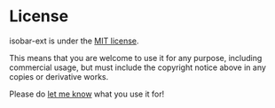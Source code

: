 # License 

isobar-ext is under the [MIT license](https://github.com/ideoforms/isobar/blob/master/LICENSE.md).

This means that you are welcome to use it for any purpose, including commercial usage, but must include the copyright notice above in any copies or derivative works.

Please do [let me know](http://erase.net/contact/) what you use it for! 